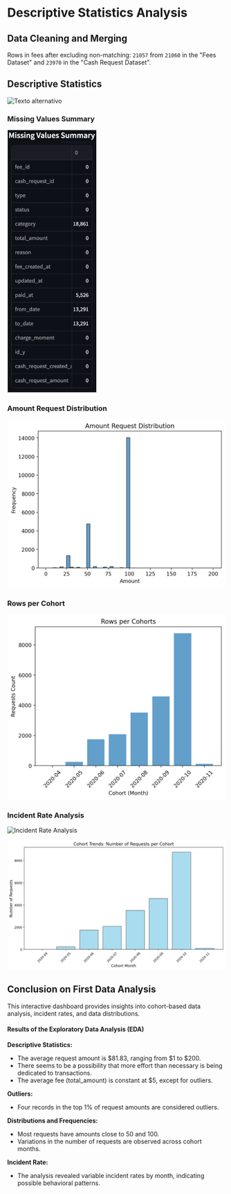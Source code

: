 # Descriptive Statistics Analysis

## Data Cleaning and Merging

Rows in fees after excluding non-matching: `21057` from `21060` in the "Fees Dataset" and `23970` in the "Cash Request Dataset".

## Descriptive Statistics

<img src="ruta/a/imagen.jpg" alt="Texto alternativo" style="width: 50%; height: auto;">

### Missing Values Summary

![Missing Values Summary](missing-values.png)

### Amount Request Distribution

![Amount Request Distribution](amount-request-distribution.png)

### Rows per Cohort

![Rows per Cohort](frequency-by-cohort.png)

### Incident Rate Analysis

![Incident Rate Analysis](incident-reate-by-cohort.png)

![Cohort Trends](cohort-trends.png)

## Conclusion on First Data Analysis

This interactive dashboard provides insights into cohort-based data analysis, incident rates, and data distributions.

#### Results of the Exploratory Data Analysis (EDA)

**Descriptive Statistics:**

- The average request amount is $81.83, ranging from $1 to $200.
- There seems to be a possibility that more effort than necessary is being dedicated to transactions.
- The average fee (total_amount) is constant at $5, except for outliers.

**Outliers:**

- Four records in the top 1% of request amounts are considered outliers.

**Distributions and Frequencies:**

- Most requests have amounts close to 50 and 100.
- Variations in the number of requests are observed across cohort months.

**Incident Rate:**

- The analysis revealed variable incident rates by month, indicating possible behavioral patterns.
